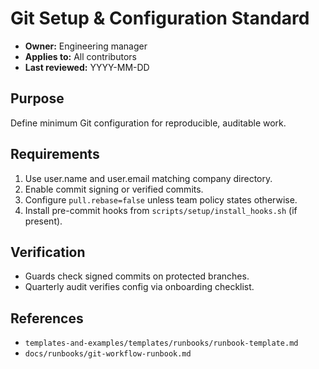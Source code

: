 # Git Setup & Configuration Standard

- **Owner:** Engineering manager
- **Applies to:** All contributors
- **Last reviewed:** YYYY-MM-DD

## Purpose
Define minimum Git configuration for reproducible, auditable work.

## Requirements
1. Use user.name and user.email matching company directory.
2. Enable commit signing or verified commits.
3. Configure `pull.rebase=false` unless team policy states otherwise.
4. Install pre-commit hooks from `scripts/setup/install_hooks.sh` (if present).

## Verification
- Guards check signed commits on protected branches.
- Quarterly audit verifies config via onboarding checklist.

## References
- `templates-and-examples/templates/runbooks/runbook-template.md`
- `docs/runbooks/git-workflow-runbook.md`
